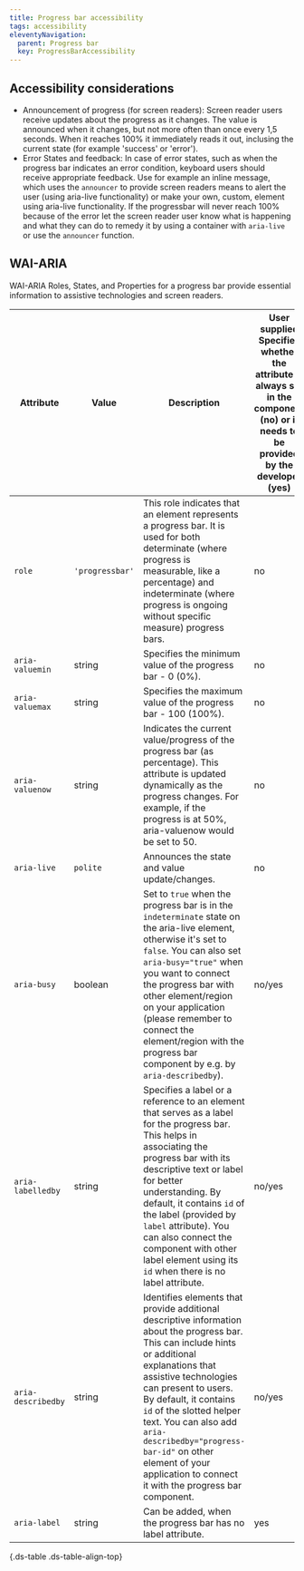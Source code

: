 ```yaml
---
title: Progress bar accessibility
tags: accessibility
eleventyNavigation:
  parent: Progress bar
  key: ProgressBarAccessibility
---
```


<section>

## Accessibility considerations

- Announcement of progress (for screen readers): Screen reader users receive updates about the progress as it changes. The value is announced when it changes, but not more often than once every 1,5 seconds. When it reaches 100% it immediately reads it out, inclusing the current state (for example 'success' or 'error').
- Error States and feedback: In case of error states, such as when the progress bar indicates an error condition, keyboard users should receive appropriate feedback. Use for example an inline message, which uses the `announcer` to provide screen readers means to alert the user (using aria-live functionality) or make your own, custom, element using aria-live functionality. If the progressbar will never reach 100% because of the error let the screen reader user know what is happening and what they can do to remedy it by using a container with `aria-live` or use the `announcer` function.

</section>

<section>

## WAI-ARIA

WAI-ARIA Roles, States, and Properties for a progress bar provide essential information to assistive technologies and screen readers.  

|Attribute | Value | Description | User supplied <sl-icon name="info" aria-describedby="tooltip1" size="md"></sl-icon><sl-tooltip id="tooltip1">Specifies whether the attribute is always set in the component (no) or it needs to be provided by the developer (yes)</sl-tooltip>|
|-|-|-|-|
|`role`	|`'progressbar'`|This role indicates that an element represents a progress bar. It is used for both determinate (where progress is measurable, like a percentage) and indeterminate (where progress is ongoing without specific measure) progress bars.|no|
|`aria-valuemin`|string|Specifies the minimum value of the progress bar - 0 (0%).|no|
|`aria-valuemax`|string|Specifies the maximum value of the progress bar - 100 (100%).|no|
|`aria-valuenow`|string|Indicates the current value/progress of the progress bar (as percentage). This attribute is updated dynamically as the progress changes. For example, if the progress is at 50%, aria-valuenow would be set to 50.| no|
|`aria-live`|`polite`|Announces the state and value update/changes.|no|
|`aria-busy`|boolean|Set to `true` when the progress bar is in the `indeterminate` state on the aria-live element, otherwise it's set to `false`. You can also set `aria-busy="true"` when you want to connect the progress bar with other element/region on your application (please remember to connect the element/region with the progress bar component by e.g. by `aria-describedby`).|no/yes|
|`aria-labelledby`|string|Specifies a label or a reference to an element that serves as a label for the progress bar. This helps in associating the progress bar with its descriptive text or label for better understanding. By default, it contains `id` of the label (provided by `label` attribute). You can also connect the component with other label element using its `id` when there is no label attribute.|no/yes|
|`aria-describedby`|string|Identifies elements that provide additional descriptive information about the progress bar. This can include hints or additional explanations that assistive technologies can present to users. By default, it contains `id` of the slotted helper text. You can also add `aria-describedby="progress-bar-id"` on other element of your application to connect it with the progress bar component.|no/yes|
|`aria-label`|string|Can be added, when the progress bar has no label attribute.|yes|

{.ds-table .ds-table-align-top}

</section>

